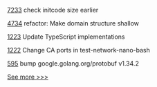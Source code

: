 
[7233](https://github.com/hyperledger/besu/pull/7233) check initcode size earlier

[4734](https://github.com/hyperledger/iroha/pull/4734) refactor: Make domain structure shallow

[1223](https://github.com/hyperledger/fabric-samples/pull/1223) Update TypeScript implementations

[1222](https://github.com/hyperledger/fabric-samples/pull/1222) Change CA ports in test-network-nano-bash

[595](https://github.com/hyperledger-labs/SmartBFT/pull/595) bump google.golang.org/protobuf v1.34.2


[See more >>>](https://start-here.hyperledger.org/pull-requests)
